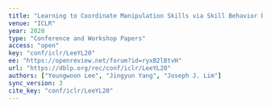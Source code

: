 ```yaml
---
title: "Learning to Coordinate Manipulation Skills via Skill Behavior Diversification."
venue: "ICLR"
year: 2020
type: "Conference and Workshop Papers"
access: "open"
key: "conf/iclr/LeeYL20"
ee: "https://openreview.net/forum?id=ryxB2lBtvH"
url: "https://dblp.org/rec/conf/iclr/LeeYL20"
authors: ["Youngwoon Lee", "Jingyun Yang", "Joseph J. Lim"]
sync_version: 3
cite_key: "conf/iclr/LeeYL20"
---
```

